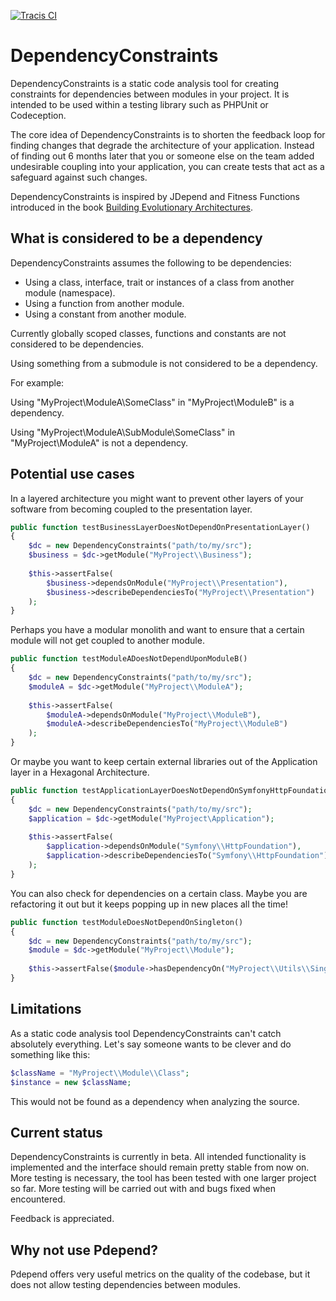 [![Tracis CI](https://travis-ci.org/kajstrom/dependency-constraints.svg?branch=master)](https://travis-ci.org/kajstrom/dependency-constraints)

# DependencyConstraints

DependencyConstraints is a static code analysis tool for creating constraints for dependencies between modules in your project.
It is intended to be used within a testing library such as PHPUnit or Codeception.

The core idea of DependencyConstraints is to shorten the feedback loop for finding changes that degrade the architecture of your application.
Instead of finding out 6 months later that you or someone else on the team added undesirable coupling into your application,
you can create tests that act as a safeguard against such changes.

DependencyConstraints is inspired by JDepend and Fitness Functions introduced in the book [Building Evolutionary Architectures](https://www.thoughtworks.com/books/building-evolutionary-architectures).

## What is considered to be a dependency

DependencyConstraints assumes the following to be dependencies:
- Using a class, interface, trait or instances of a class from another module (namespace).
- Using a function from another module.
- Using a constant from another module.

Currently globally scoped classes, functions and constants are not considered to be dependencies.

Using something from a submodule is not considered to be a dependency.

For example:

Using "MyProject\ModuleA\SomeClass" in "MyProject\ModuleB" is a dependency.

Using "MyProject\ModuleA\SubModule\SomeClass" in "MyProject\ModuleA" is not a dependency.

## Potential use cases

In a layered architecture you might want to prevent other layers of your software from becoming coupled to the presentation layer.

```php
public function testBusinessLayerDoesNotDependOnPresentationLayer()
{
    $dc = new DependencyConstraints("path/to/my/src");
    $business = $dc->getModule("MyProject\\Business");
    
    $this->assertFalse(
        $business->dependsOnModule("MyProject\\Presentation"),
        $business->describeDependenciesTo("MyProject\\Presentation")
    );
}
```

Perhaps you have a modular monolith and want to ensure that a certain module will not get coupled to another module.

```php
public function testModuleADoesNotDependUponModuleB()
{
    $dc = new DependencyConstraints("path/to/my/src");
    $moduleA = $dc->getModule("MyProject\\ModuleA");
    
    $this->assertFalse(
        $moduleA->dependsOnModule("MyProject\\ModuleB"),
        $moduleA->describeDependenciesTo("MyProject\\ModuleB")
    );
}
```

Or maybe you want to keep certain external libraries out of the Application layer in a Hexagonal Architecture.
```php
public function testApplicationLayerDoesNotDependOnSymfonyHttpFoundation()
{
    $dc = new DependencyConstraints("path/to/my/src");
    $application = $dc->getModule("MyProject\Application");
    
    $this->assertFalse(
        $application->dependsOnModule("Symfony\\HttpFoundation"),
        $application->describeDependenciesTo("Symfony\\HttpFoundation")
    );
}
```

You can also check for dependencies on a certain class. Maybe you are refactoring it out but it keeps popping up in new places all the time!

```php
public function testModuleDoesNotDependOnSingleton()
{
    $dc = new DependencyConstraints("path/to/my/src");
    $module = $dc->getModule("MyProject\\Module");
    
    $this->assertFalse($module->hasDependencyOn("MyProject\\Utils\\SingletonThatSeemedAGoodIdeaBackThen");
}
``` 

## Limitations

As a static code analysis tool DependencyConstraints can't catch absolutely everything. Let's say someone wants to be clever and do something like this:

```php
$className = "MyProject\\Module\\Class";
$instance = new $className;
```

This would not be found as a dependency when analyzing the source.

## Current status

DependencyConstraints is currently in beta. All intended functionality is implemented
and the interface should remain pretty stable from now on. More testing is necessary, the tool has been tested with
one larger project so far. More testing will be carried out with and bugs fixed when encountered.

Feedback is appreciated.

## Why not use Pdepend?

Pdepend offers very useful metrics on the quality of the codebase, but it does not allow testing dependencies between modules.